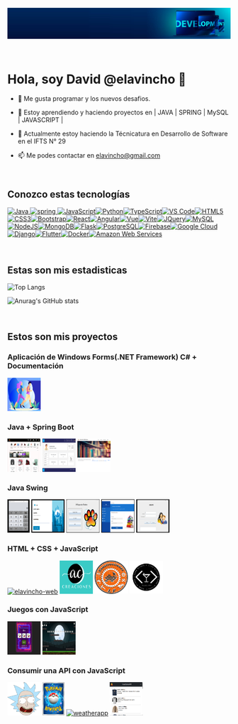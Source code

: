 ![bannerelavincho](bannerelavincho.png)

<br>

#  Hola, soy David @elavincho 👋
  
- 👀 Me gusta programar y los nuevos desafios.
  
- 🌱 Estoy aprendiendo y haciendo proyectos en  | JAVA | SPRING | MySQL | JAVASCRIPT |

- 📖 Actualmente estoy haciendo la Técnicatura en Desarrollo de Software en el IFTS N° 29

- 📫 Me podes contactar en elavincho@gmail.com

<br>

## Conozco estas tecnologías 

<p align="left">
<a href="https://www.oracle.com/java/" target="_blank" rel="noreferrer"><img src="https://raw.githubusercontent.com/danielcranney/readme-generator/main/public/icons/skills/java-colored.svg" width="36" height="36" alt="Java" /></a><a href="https://spring.io/" rel="nofollow"> <img src="https://camo.githubusercontent.com/53f0f04650bfc2aef2ec4fd578d1fca0ef7ecafe5a802eea6b8ee597cad9f936/68747470733a2f2f7777772e766563746f726c6f676f2e7a6f6e652f6c6f676f732f737072696e67696f2f737072696e67696f2d69636f6e2e737667" alt="spring" width="40" height="40" data-canonical-src="https://www.vectorlogo.zone/logos/springio/springio-icon.svg" style="max-width: 100%;"> </a><a href="https://developer.mozilla.org/en-US/docs/Web/JavaScript" target="_blank" rel="noreferrer"><img src="https://raw.githubusercontent.com/danielcranney/readme-generator/main/public/icons/skills/javascript-colored.svg" width="36" height="36" alt="JavaScript" /></a><a href="https://www.python.org/" target="_blank" rel="noreferrer"><img src="https://raw.githubusercontent.com/danielcranney/readme-generator/main/public/icons/skills/python-colored.svg" width="36" height="36" alt="Python" /></a><a href="https://www.typescriptlang.org/" target="_blank" rel="noreferrer"><img src="https://raw.githubusercontent.com/danielcranney/readme-generator/main/public/icons/skills/typescript-colored.svg" width="36" height="36" alt="TypeScript" /></a><a href="https://code.visualstudio.com/" target="_blank" rel="noreferrer"><img src="https://raw.githubusercontent.com/danielcranney/readme-generator/main/public/icons/skills/visualstudiocode.svg" width="36" height="36" alt="VS Code" /></a><a href="https://developer.mozilla.org/en-US/docs/Glossary/HTML5" target="_blank" rel="noreferrer"><img src="https://raw.githubusercontent.com/danielcranney/readme-generator/main/public/icons/skills/html5-colored.svg" width="36" height="36" alt="HTML5" /></a><a href="https://www.w3.org/TR/CSS/#css" target="_blank" rel="noreferrer"><img src="https://raw.githubusercontent.com/danielcranney/readme-generator/main/public/icons/skills/css3-colored.svg" width="36" height="36" alt="CSS3" /></a><a href="https://getbootstrap.com/" target="_blank" rel="noreferrer"><img src="https://raw.githubusercontent.com/danielcranney/readme-generator/main/public/icons/skills/bootstrap-colored.svg" width="36" height="36" alt="Bootstrap" /></a><a href="https://reactjs.org/" target="_blank" rel="noreferrer"><img src="https://raw.githubusercontent.com/danielcranney/readme-generator/main/public/icons/skills/react-colored.svg" width="36" height="36" alt="React" /></a><a href="https://angular.io/" target="_blank" rel="noreferrer"><img src="https://raw.githubusercontent.com/danielcranney/readme-generator/main/public/icons/skills/angularjs-colored.svg" width="36" height="36" alt="Angular" /></a><a href="https://vuejs.org/" target="_blank" rel="noreferrer"><img src="https://raw.githubusercontent.com/danielcranney/readme-generator/main/public/icons/skills/vuejs-colored.svg" width="36" height="36" alt="Vue" /></a><a href="https://vitejs.dev/" target="_blank" rel="noreferrer"><img src="https://raw.githubusercontent.com/danielcranney/readme-generator/main/public/icons/skills/vite-colored.svg" width="36" height="36" alt="Vite" /></a><a href="https://jquery.com/" target="_blank" rel="noreferrer"><img src="https://raw.githubusercontent.com/danielcranney/readme-generator/main/public/icons/skills/jquery-colored.svg" width="36" height="36" alt="JQuery" /></a><a href="https://www.mysql.com/" target="_blank" rel="noreferrer"><img src="https://raw.githubusercontent.com/danielcranney/readme-generator/main/public/icons/skills/mysql-colored.svg" width="36" height="36" alt="MySQL" /></a><a href="https://nodejs.org/en/" target="_blank" rel="noreferrer"><img src="https://raw.githubusercontent.com/danielcranney/readme-generator/main/public/icons/skills/nodejs-colored.svg" width="36" height="36" alt="NodeJS" /></a><a href="https://www.mongodb.com/" target="_blank" rel="noreferrer"><img src="https://raw.githubusercontent.com/danielcranney/readme-generator/main/public/icons/skills/mongodb-colored.svg" width="36" height="36" alt="MongoDB" /></a><a href="https://flask.palletsprojects.com/en/2.0.x/" target="_blank" rel="noreferrer"><img src="https://raw.githubusercontent.com/danielcranney/readme-generator/main/public/icons/skills/flask-colored.svg" width="36" height="36" alt="Flask" /></a><a href="https://www.postgresql.org/" target="_blank" rel="noreferrer"><img src="https://raw.githubusercontent.com/danielcranney/readme-generator/main/public/icons/skills/postgresql-colored.svg" width="36" height="36" alt="PostgreSQL" /></a><a href="https://firebase.google.com/" target="_blank" rel="noreferrer"><img src="https://raw.githubusercontent.com/danielcranney/readme-generator/main/public/icons/skills/firebase-colored.svg" width="36" height="36" alt="Firebase" /></a><a href="https://cloud.google.com/" target="_blank" rel="noreferrer"><img src="https://raw.githubusercontent.com/danielcranney/readme-generator/main/public/icons/skills/googlecloud-colored.svg" width="36" height="36" alt="Google Cloud" /></a><a href="https://www.djangoproject.com/" target="_blank" rel="noreferrer"><img src="https://raw.githubusercontent.com/danielcranney/readme-generator/main/public/icons/skills/django-colored.svg" width="36" height="36" alt="Django" /></a><a href="https://flutter.dev/" target="_blank" rel="noreferrer"><img src="https://raw.githubusercontent.com/danielcranney/readme-generator/main/public/icons/skills/flutter-colored.svg" width="36" height="36" alt="Flutter" /></a><a href="https://www.docker.com/" target="_blank" rel="noreferrer"><img src="https://raw.githubusercontent.com/danielcranney/readme-generator/main/public/icons/skills/docker-colored.svg" width="36" height="36" alt="Docker" /></a><a href="https://aws.amazon.com" target="_blank" rel="noreferrer"><img src="https://raw.githubusercontent.com/danielcranney/readme-generator/main/public/icons/skills/aws-colored.svg" width="36" height="36" alt="Amazon Web Services" /></a>
</p>
                    
<br>

## Estas son mis estadisticas
![Top Langs](https://github-readme-stats.vercel.app/api/top-langs/?username=elavincho&layout=compact&theme=dark)

![Anurag's GitHub stats](https://github-readme-stats.vercel.app/api?username=elavincho&show_icons=true&theme=dark)

<br>

## Estos son mis proyectos

### Aplicación de Windows Forms(.NET Framework) C# + Documentación
<a href="https://github.com/elavincho/ClubDeportivo" target="blank"><img src="https://github.com/elavincho/ClubDeportivo/blob/master/img/icono_club_deportivo.png" width="75px" height="75px" alt="club_deportivo"/></a>

### Java + Spring Boot

<a href="https://github.com/elavincho/ecommerce" target="blank"><img src="https://github.com/elavincho/ecommerce/blob/master/images/Captura_de_pantalla_1.png" width="75px" height="75px" alt="ecommerce"/></a>
<a href="https://github.com/elavincho/RecepcionEquipos" target="blank"><img src="https://github.com/elavincho/RecepcionEquipos/blob/master/images/Captura_de_pantalla_1.png" width="75px" height="75px" alt="recepcion_equipos"/></a>
<a href="https://github.com/elavincho/SpringBootBiblioteca" target="blank"><img src="https://github.com/elavincho/SpringBootBiblioteca/blob/main/img/Captura_de_pantalla_1.png" width="75px" height="75px" alt="spring_biblioteca"/></a>


### Java Swing

<a href="https://github.com/elavincho/CalculadoraJavaSwing" target="blank"><img src="https://github.com/elavincho/CalculadoraJavaSwing/blob/master/img/Captura_de_pantalla_1.png" width="50px" height="75px" alt="calculadora"/></a>
<a href="https://github.com/elavincho/LoginJavaSwing" target="blank"><img src="https://github.com/elavincho/LoginJavaSwing/blob/master/img/Captura_de_pantalla_1.png" width="75px" height="75px" alt="login"/></a>
<a href="https://github.com/elavincho/PeluqueriaCanina" target="blank"><img src="https://github.com/elavincho/PeluqueriaCanina/blob/master/img/Captura_de_pantalla_1.png" width="75px" height="75px" alt="pelu_canina"/></a>
<a href="https://github.com/elavincho/iLIB_Biblioteca" target="blank"><img src="https://github.com/elavincho/iLIB_Biblioteca/blob/master/img/Captura_de_pantalla_1.png" width="75px" height="75px" alt="ilib"/></a>
<a href="https://github.com/elavincho/SistemaRolesPermisos" target="blank"><img src="https://github.com/elavincho/SistemaRolesPermisos/blob/master/img/Captura_de_pantalla_1.png" width="75px" height="75px" alt="roles_permisos"/></a>

### HTML + CSS + JavaScript

<a href="https://elavinchoweb.netlify.app/" rel="noreferrer" target="_blank"><img src="logo-elavincho.ico" width="75px" height="75px" alt="elavincho-web"/></a>
<a href="https://github.com/elavincho/ACCreaciones2.0" target="blank" target="_blank"><img src="logo_ac_cuadrado.png" width="75px" height="75px" alt="ac-creaciones"/></a>
<a href="https://github.com/elavincho/LFConstrucciones" target="blank"><img src="logo-ok.png" width="75px" height="75px" alt="lf-construcciones"/></a>
<a href="https://github.com/elavincho/CodeDrinks" target="blank" target="_blank"><img src="logoCodeDrinksNegro.ico" width="75px" height="75px" alt="codeDrinks"/></a>

### Juegos con JavaScript

<a href="https://github.com/elavincho/TragaMonedas2.0" target="blank"><img src="https://github.com/elavincho/TragaMonedas2.0/blob/master/images/Captura_de_pantalla_1.png" width="75px" height="75px" alt="tragamonedas"/></a> <a href="https://github.com/elavincho/GameOne" target="blank"><img src="https://github.com/elavincho/GameOne/blob/master/assets/img1.png" width="75px" height="75px" alt="game_2D"/></a>   

### Consumir una API con JavaScript

<a href="https://github.com/elavincho/rickandmortyapi" target="blank"><img src="https://github.com/elavincho/rickandmortyapi/blob/master/img/logo.png" width="75px" height="75px" alt="rick_and_morty"/></a>   <a href="https://github.com/elavincho/pokeapi" target="blank"><img src="https://github.com/elavincho/pokeapi/blob/master/img/back.webp" width="50px" height="75px" alt="pokemon"/></a>   <a href="https://github.com/elavincho/InteractiveWeatherApp" target="blank"><img src="https://github.com/elavincho/InteractiveWeatherApp/blob/master/assets/Captura_de_pantalla_1.png" width="75px" height="75px" alt="weatherapp"/></a>   <a href="https://github.com/elavincho/FakeStoreAPI" target="blank"><img src="https://github.com/elavincho/FakeStoreAPI/blob/master/img/Captura_de_pantalla_1.png" width="75px" height="75px" alt="fake_store_api"/></a>





<!---
elavincho/elavincho is a ✨ special ✨ repository because its `README.md` (this file) appears on your GitHub profile.
You can click the Preview link to take a look at your changes.--->
